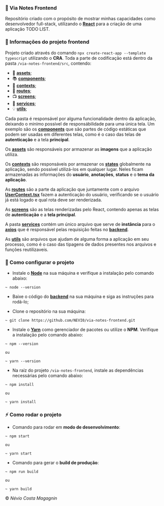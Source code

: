 ### :green_book: Via Notes Frontend

Repositório criado com o propósito de mostrar minhas capacidades como desenvolvedor full-stack, utilizando o **[React](https://pt-br.reactjs.org/)** para a criação de uma aplicação TODO LIST.

### :scroll: Informações do projeto frontend

Projeto criado através do comando `npx create-react-app --template typescript` utilizando o **CRA**. Toda a parte de codificação está dentro da pasta `/via-notes-frontend/src`, contendo:

- :pushpin: **[assets](https://github.com/NEVI0/via-notes-frontend/tree/main/src/assets)**;
- :books: **[components](https://github.com/NEVI0/via-notes-frontend/tree/main/src/components)**;
- :closed_lock_with_key: **[contexts](https://github.com/NEVI0/via-notes-frontend/tree/main/src/contexts)**;
- :construction: **[routes](https://github.com/NEVI0/via-notes-frontend/tree/main/src/routes)**;
- :tv: **[screens](https://github.com/NEVI0/via-notes-frontend/tree/main/src/screens)**;
- :satellite: **[services](https://github.com/NEVI0/via-notes-frontend/tree/main/src/services)**;
- :bulb: **[utils](https://github.com/NEVI0/via-notes-frontend/tree/main/src/utils)**;

Cada pasta é responsável por alguma funcionalidade dentro da aplicação, deixando o minímo possível de responsábilidade para uma única tela. Um exemplo são os **[components](https://github.com/NEVI0/via-notes-frontend/tree/main/src/components)** que são partes de código estáticas que podem ser usadas em diferentes telas, como é o caso das telas de **autenticação** e a tela **principal**.

Os **[assets](https://github.com/NEVI0/via-notes-frontend/tree/main/src/assets)** são responsáveis por armazenar as **imagens** que a aplicação utiliza.

Os **[contexts](https://github.com/NEVI0/via-notes-frontend/tree/main/src/contexts)** são responsáveis por armazenar os **[states](https://pt-br.reactjs.org/docs/state-and-lifecycle.html)** globalmente na aplicação, sendo possível utilizá-los em qualquer lugar. Neles ficam armazenadas as informações do **usuário**, **anotações**, **status** e o **tema da aplicação**.

As **[routes](https://github.com/NEVI0/via-notes-frontend/tree/main/src/routes)** são a parte da aplicação que juntamente com o arquivo **[UserContext.tsx](https://github.com/NEVI0/via-notes-frontend/blob/main/src/contexts/UserContext.tsx)** fazem a autenticação do usuário, verificando se o usuário já está logado e qual rota deve ser renderizada.

As **[screens](https://github.com/NEVI0/via-notes-frontend/tree/main/src/screens)** são as telas renderizadas pelo React, contendo apenas as telas de **autenticação** e a **tela principal**.

A pasta **[services](https://github.com/NEVI0/via-notes-frontend/tree/main/src/services)** contém um único arquivo que serve de **instância** para o **[axios](https://github.com/axios/axios)** que é responsável pelas requisição feitas no **[backend](https://github.com/NEVI0/via-notes-backend)**.

As **[utils](https://github.com/NEVI0/via-notes-frontend/tree/main/src/utils)** são arquivos que ajudam de alguma forma a aplicação em seu processo, como é o caso das tipagens de dados presentes nos arquivos e funções reutilizaveis.

### :wrench: Como configurar o projeto

- Instale o **[Node](https://nodejs.org/en/download/)** na sua máquina e verifique a instalação pelo comando abaixo:
```
~ node --version
```

- Baixe o código do **[backend](https://github.com/NEVI0/via-notes-backend)** na sua máquina e siga as instruções para rodá-lo;

- Clone o repositório na sua máquina:
```
~ git clone https://github.com/NEVI0/via-notes-frontend.git
```

- Instale o **[Yarn](https://classic.yarnpkg.com/en/docs/install/)** como gerenciador de pacotes ou utilize o **NPM**. Verifique a instalação pelo comando abaixo:
```
~ npm --version

ou

~ yarn --version
```

- Na raíz do projeto `/via-notes-frontend`, instale as dependências necessárias pelo comando abaixo:
```
~ npm install

ou

~ yarn install
```

### :zap: Como rodar o projeto

- Comando para rodar em **modo de desenvolvimento**:
```
~ npm start

ou

~ yarn start
```

- Comando para gerar o **build de produção**:
```
~ npm run build

ou

~ yarn build
```

:copyright: *Névio Costa Magagnin*
